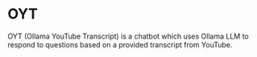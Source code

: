 # OYT
OYT (Ollama YouTube Transcript) is a chatbot which uses Ollama LLM to respond to questions based on a provided transcript from YouTube.

